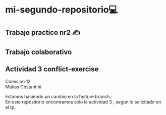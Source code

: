 # mi-segundo-repositorio💻  
## Trabajo practico nr2 ✍️
## Trabajo colaborativo  
## Actividad 3  conflict-exercise
Comision 12  
Matias Costantini

Estamos haciendo un cambio en la feature branch.  
En este repositorio encontramos solo la actividad 3 , segun lo solicitado en el tp.
